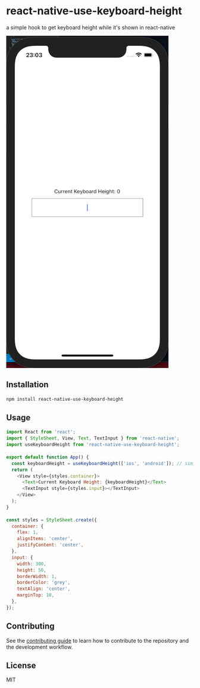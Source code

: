 # react-native-use-keyboard-height

a simple hook to get keyboard height while it's shown in react-native

![Demo](./sample.gif)

## Installation

```sh
npm install react-native-use-keyboard-height
```

## Usage

```js
import React from 'react';
import { StyleSheet, View, Text, TextInput } from 'react-native';
import useKeyboardHeight from 'react-native-use-keyboard-height';

export default function App() {
  const keyboardHeight = useKeyboardHeight(['ios', 'android']); // similar to const keyboardHeight = useKeyboardHeight(['ios', 'android']); 
  return (
    <View style={styles.container}>
      <Text>Current Keyboard Height: {keyboardHeight}</Text>
      <TextInput style={styles.input}></TextInput>
    </View>
  );
}

const styles = StyleSheet.create({
  container: {
    flex: 1,
    alignItems: 'center',
    justifyContent: 'center',
  },
  input: {
    width: 300,
    height: 50,
    borderWidth: 1,
    borderColor: 'grey',
    textAlign: 'center',
    marginTop: 10,
  },
});
```

## Contributing

See the [contributing guide](CONTRIBUTING.md) to learn how to contribute to the repository and the development workflow.

## License

MIT
